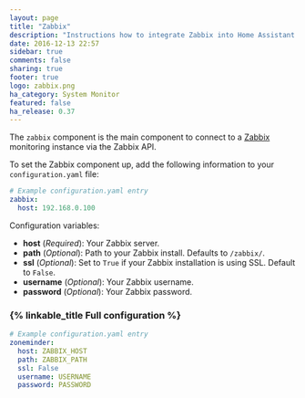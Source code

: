 ```yaml
---
layout: page
title: "Zabbix"
description: "Instructions how to integrate Zabbix into Home Assistant."
date: 2016-12-13 22:57
sidebar: true
comments: false
sharing: true
footer: true
logo: zabbix.png
ha_category: System Monitor
featured: false
ha_release: 0.37
---
```


The `zabbix` component is the main component to connect to a [Zabbix](http://www.zabbix.com/) monitoring instance via the Zabbix API.

To set the Zabbix component up, add the following information to your `configuration.yaml` file:

```yaml
# Example configuration.yaml entry
zabbix:
  host: 192.168.0.100
```

Configuration variables:

- **host** (*Required*): Your Zabbix server.
- **path** (*Optional*): Path to your Zabbix install. Defaults to `/zabbix/`.
- **ssl** (*Optional*): Set to `True` if your Zabbix installation is using SSL. Default to `False`.
- **username** (*Optional*): Your Zabbix username.
- **password** (*Optional*): Your Zabbix password.

### {% linkable_title Full configuration %}

```yaml
# Example configuration.yaml entry
zoneminder:
  host: ZABBIX_HOST
  path: ZABBIX_PATH
  ssl: False
  username: USERNAME
  password: PASSWORD
```
